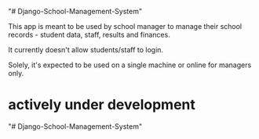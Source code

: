 "# Django-School-Management-System" 

This app is meant to be used by school manager to manage their school records - student data, staff, results and finances.

It currently doesn't allow students/staff to login. 

Solely, it's expected to be used on a single machine or online for managers only.


# actively under development


"# Django-School-Management-System" 
